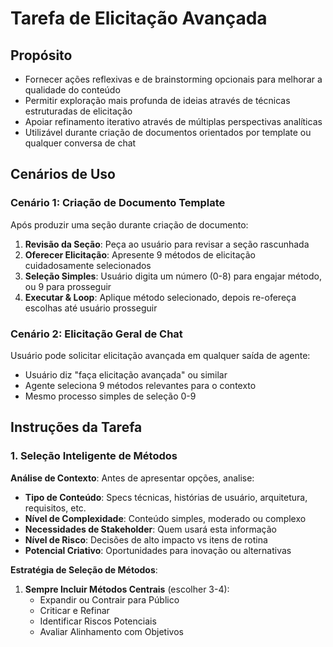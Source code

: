 <!-- Powered by JTECH™ Core -->

# Tarefa de Elicitação Avançada

## Propósito

- Fornecer ações reflexivas e de brainstorming opcionais para melhorar a qualidade do conteúdo
- Permitir exploração mais profunda de ideias através de técnicas estruturadas de elicitação
- Apoiar refinamento iterativo através de múltiplas perspectivas analíticas
- Utilizável durante criação de documentos orientados por template ou qualquer conversa de chat

## Cenários de Uso

### Cenário 1: Criação de Documento Template

Após produzir uma seção durante criação de documento:

1. **Revisão da Seção**: Peça ao usuário para revisar a seção rascunhada
2. **Oferecer Elicitação**: Apresente 9 métodos de elicitação cuidadosamente selecionados
3. **Seleção Simples**: Usuário digita um número (0-8) para engajar método, ou 9 para prosseguir
4. **Executar & Loop**: Aplique método selecionado, depois re-ofereça escolhas até usuário prosseguir

### Cenário 2: Elicitação Geral de Chat

Usuário pode solicitar elicitação avançada em qualquer saída de agente:

- Usuário diz "faça elicitação avançada" ou similar
- Agente seleciona 9 métodos relevantes para o contexto
- Mesmo processo simples de seleção 0-9

## Instruções da Tarefa

### 1. Seleção Inteligente de Métodos

**Análise de Contexto**: Antes de apresentar opções, analise:

- **Tipo de Conteúdo**: Specs técnicas, histórias de usuário, arquitetura, requisitos, etc.
- **Nível de Complexidade**: Conteúdo simples, moderado ou complexo
- **Necessidades de Stakeholder**: Quem usará esta informação
- **Nível de Risco**: Decisões de alto impacto vs itens de rotina
- **Potencial Criativo**: Oportunidades para inovação ou alternativas

**Estratégia de Seleção de Métodos**:

1. **Sempre Incluir Métodos Centrais** (escolher 3-4):
   - Expandir ou Contrair para Público
   - Criticar e Refinar
   - Identificar Riscos Potenciais
   - Avaliar Alinhamento com Objetivos
